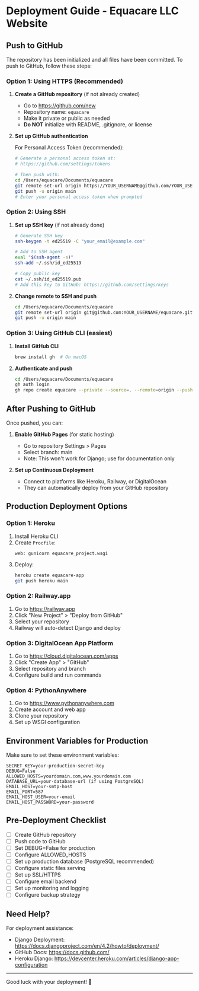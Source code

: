 # Deployment Guide - Equacare LLC Website

## Push to GitHub

The repository has been initialized and all files have been committed. To push to GitHub, follow these steps:

### Option 1: Using HTTPS (Recommended)

1. **Create a GitHub repository** (if not already created)
   - Go to https://github.com/new
   - Repository name: `equacare`
   - Make it private or public as needed
   - **Do NOT** initialize with README, .gitignore, or license

2. **Set up GitHub authentication**
   
   For Personal Access Token (recommended):
   ```bash
   # Generate a personal access token at:
   # https://github.com/settings/tokens
   
   # Then push with:
   cd /Users/equacare/Documents/equacare
   git remote set-url origin https://YOUR_USERNAME@github.com/YOUR_USERNAME/equacare.git
   git push -u origin main
   # Enter your personal access token when prompted
   ```

### Option 2: Using SSH

1. **Set up SSH key** (if not already done)
   ```bash
   # Generate SSH key
   ssh-keygen -t ed25519 -C "your_email@example.com"
   
   # Add to SSH agent
   eval "$(ssh-agent -s)"
   ssh-add ~/.ssh/id_ed25519
   
   # Copy public key
   cat ~/.ssh/id_ed25519.pub
   # Add this key to GitHub: https://github.com/settings/keys
   ```

2. **Change remote to SSH and push**
   ```bash
   cd /Users/equacare/Documents/equacare
   git remote set-url origin git@github.com:YOUR_USERNAME/equacare.git
   git push -u origin main
   ```

### Option 3: Using GitHub CLI (easiest)

1. **Install GitHub CLI**
   ```bash
   brew install gh  # On macOS
   ```

2. **Authenticate and push**
   ```bash
   cd /Users/equacare/Documents/equacare
   gh auth login
   gh repo create equacare --private --source=. --remote=origin --push
   ```

## After Pushing to GitHub

Once pushed, you can:

1. **Enable GitHub Pages** (for static hosting)
   - Go to repository Settings > Pages
   - Select branch: main
   - Note: This won't work for Django; use for documentation only

2. **Set up Continuous Deployment**
   - Connect to platforms like Heroku, Railway, or DigitalOcean
   - They can automatically deploy from your GitHub repository

## Production Deployment Options

### Option 1: Heroku

1. Install Heroku CLI
2. Create `Procfile`:
   ```
   web: gunicorn equacare_project.wsgi
   ```
3. Deploy:
   ```bash
   heroku create equacare-app
   git push heroku main
   ```

### Option 2: Railway.app

1. Go to https://railway.app
2. Click "New Project" > "Deploy from GitHub"
3. Select your repository
4. Railway will auto-detect Django and deploy

### Option 3: DigitalOcean App Platform

1. Go to https://cloud.digitalocean.com/apps
2. Click "Create App" > "GitHub"
3. Select repository and branch
4. Configure build and run commands

### Option 4: PythonAnywhere

1. Go to https://www.pythonanywhere.com
2. Create account and web app
3. Clone your repository
4. Set up WSGI configuration

## Environment Variables for Production

Make sure to set these environment variables:

```
SECRET_KEY=your-production-secret-key
DEBUG=False
ALLOWED_HOSTS=yourdomain.com,www.yourdomain.com
DATABASE_URL=your-database-url (if using PostgreSQL)
EMAIL_HOST=your-smtp-host
EMAIL_PORT=587
EMAIL_HOST_USER=your-email
EMAIL_HOST_PASSWORD=your-password
```

## Pre-Deployment Checklist

- [ ] Create GitHub repository
- [ ] Push code to GitHub
- [ ] Set DEBUG=False for production
- [ ] Configure ALLOWED_HOSTS
- [ ] Set up production database (PostgreSQL recommended)
- [ ] Configure static files serving
- [ ] Set up SSL/HTTPS
- [ ] Configure email backend
- [ ] Set up monitoring and logging
- [ ] Configure backup strategy

## Need Help?

For deployment assistance:
- Django Deployment: https://docs.djangoproject.com/en/4.2/howto/deployment/
- GitHub Docs: https://docs.github.com/
- Heroku Django: https://devcenter.heroku.com/articles/django-app-configuration

---

Good luck with your deployment! 🚀

